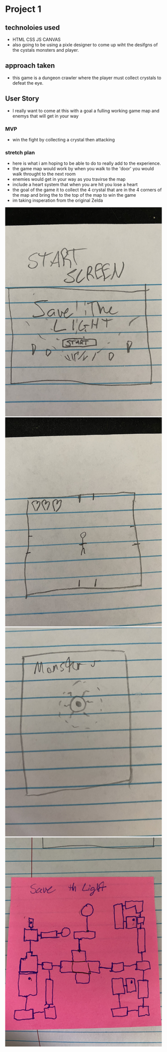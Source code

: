 # Project 1 
## technoloies used
- HTML CSS JS CANVAS
- also going to be using a pixle designer to come up wiht the desifgns of the cystals monsters and player.

## approach taken 
- this game is a dungeon crawler where the player must collect crystals to defeat the eye.


## User Story
- I really want to come at this with a goal a fulling working game map and enemys that will get in your way

### MVP
- win the fight by collecting a crystal then attacking

### stretch plan
- here is what i am hoping to be able to do to really add to the experience.
- the game map would work by when you walk to the 'door' you would walk throught to the next room
- enemies would get in your way as you travirse the map
- include a heart system that when you are hit you lose a heart
- the goal of the game it to collect the 4 crystal that are in the 4 corners of the map and bring the to the top of the map to win the game
- im taking insperation from the original Zelda

![start](img/start.jpg)
![inGameScreen](img/inGameScreen.jpg)
![monster](img/monster.jpg)
![mapLayout](img/mapLayout.jpg)